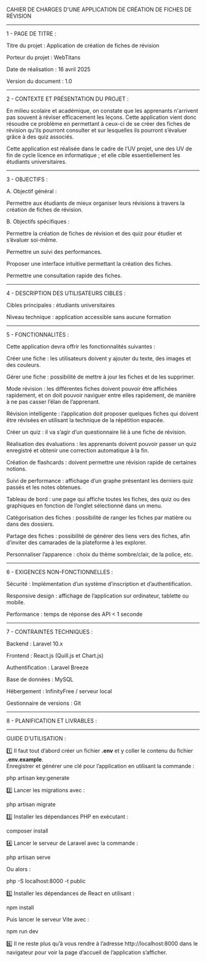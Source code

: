 CAHIER DE CHARGES D'UNE APPLICATION DE CRÉATION DE FICHES DE RÉVISION


---

1 - PAGE DE TITRE :

Titre du projet : Application de création de fiches de révision

Porteur du projet : WebTitans

Date de réalisation : 16 avril 2025

Version du document : 1.0



---

2 - CONTEXTE ET PRÉSENTATION DU PROJET :

En milieu scolaire et académique, on constate que les apprenants n'arrivent pas souvent à réviser efficacement les leçons.
Cette application vient donc résoudre ce problème en permettant à ceux-ci de se créer des fiches de révision qu'ils pourront consulter et sur lesquelles ils pourront s’évaluer grâce à des quiz associés.

Cette application est réalisée dans le cadre de l’UV projet, une des UV de fin de cycle licence en informatique ;
et elle cible essentiellement les étudiants universitaires.


---

3 - OBJECTIFS :

A. Objectif général :

Permettre aux étudiants de mieux organiser leurs révisions à travers la création de fiches de révision.

B. Objectifs spécifiques :

Permettre la création de fiches de révision et des quiz pour étudier et s’évaluer soi-même.

Permettre un suivi des performances.

Proposer une interface intuitive permettant la création des fiches.

Permettre une consultation rapide des fiches.



---

4 - DESCRIPTION DES UTILISATEURS CIBLES :

Cibles principales : étudiants universitaires

Niveau technique : application accessible sans aucune formation



---

5 - FONCTIONNALITÉS :

Cette application devra offrir les fonctionnalités suivantes :

Créer une fiche : les utilisateurs doivent y ajouter du texte, des images et des couleurs.

Gérer une fiche : possibilité de mettre à jour les fiches et de les supprimer.

Mode révision : les différentes fiches doivent pouvoir être affichées rapidement, et on doit pouvoir naviguer entre elles rapidement, de manière à ne pas casser l’élan de l’apprenant.

Révision intelligente : l’application doit proposer quelques fiches qui doivent être révisées en utilisant la technique de la répétition espacée.

Créer un quiz : il va s’agir d’un questionnaire lié à une fiche de révision.

Réalisation des évaluations : les apprenants doivent pouvoir passer un quiz enregistré et obtenir une correction automatique à la fin.

Création de flashcards : doivent permettre une révision rapide de certaines notions.

Suivi de performance : affichage d’un graphe présentant les derniers quiz passés et les notes obtenues.

Tableau de bord : une page qui affiche toutes les fiches, des quiz ou des graphiques en fonction de l’onglet sélectionné dans un menu.

Catégorisation des fiches : possibilité de ranger les fiches par matière ou dans des dossiers.

Partage des fiches : possibilité de générer des liens vers des fiches, afin d’inviter des camarades de la plateforme à les explorer.

Personnaliser l’apparence : choix du thème sombre/clair, de la police, etc.



---

6 - EXIGENCES NON-FONCTIONNELLES :

Sécurité : Implémentation d’un système d’inscription et d’authentification.

Responsive design : affichage de l’application sur ordinateur, tablette ou mobile.

Performance : temps de réponse des API < 1 seconde



---

7 - CONTRAINTES TECHNIQUES :

Backend : Laravel 10.x

Frontend : React.js (Quill.js et Chart.js)

Authentification : Laravel Breeze

Base de données : MySQL

Hébergement : InfinityFree / serveur local

Gestionnaire de versions : Git



---

8 - PLANIFICATION ET LIVRABLES :

---

GUIDE D’UTILISATION :

1️⃣ Il faut tout d’abord créer un fichier **.env** et y coller le contenu du fichier **.env.example**.  
Enregistrer et générer une clé pour l’application en utilisant la commande :

php artisan key:generate

2️⃣ Lancer les migrations avec :

php artisan migrate

3️⃣ Installer les dépendances PHP en exécutant :

composer install

4️⃣ Lancer le serveur de Laravel avec la commande :

php artisan serve

Ou alors :

php -S localhost:8000 -t public

5️⃣ Installer les dépendances de React en utilisant :

npm install

Puis lancer le serveur Vite avec :

npm run dev

6️⃣ Il ne reste plus qu’à vous rendre à l’adresse http://localhost:8000 dans le navigateur pour voir la page d’accueil de l’application s’afficher.
